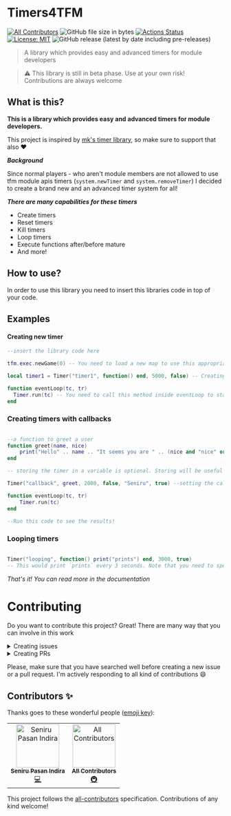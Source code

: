 # Timers4TFM
[![All Contributors](https://img.shields.io/badge/all_contributors-2-orange.svg?style=flat-square)](#contributors) ![GitHub file size in bytes](https://img.shields.io/github/size/Seniru/Timers4TFM/src/timer.min.lua?label=Code%20size%20%28minified%29) [![Actions Status](https://github.com/Seniru/Timers4TFM/workflows/Build/badge.svg)](https://github.com/Seniru/Timers4TFM/actions) [![License: MIT](https://img.shields.io/badge/License-MIT-yellow.svg)](https://opensource.org/licenses/MIT) ![GitHub release (latest by date including pre-releases)](https://img.shields.io/github/v/release/Seniru/Timers4TFM?include_prereleases)

> A library which provides easy and advanced timers for module developers

> :warning: This library is still in beta phase. Use at your own risk! Contributions are always welcome

## What is this?

**This is a library which provides easy and advanced timers for module developers.**

This project is inspired by [mk's timer library](https://atelier801.com/topic?f=6&t=875052), so make sure to support that also :heart:

***Background***

Since normal players - who aren't module members are not allowed to use tfm module apis timers (`system.newTimer` and `system.removeTimer`) I decided to create a brand new and an advanced timer system for all!

***There are many capabilities for these timers***

- Create timers
- Reset timers
- Kill timers
- Loop timers
- Execute functions after/before mature
- And more!


## How to use?

In order to use this library you need to insert this libraries code in top of your code.

## Examples

#### Creating new timer

```lua
--insert the library code here

tfm.exec.newGame(0) -- You need to load a new map to use this appropriately

local timer1 = Timer("timer1", function() end, 5000, false) -- Creating a very basic timer with a timeout value of 5000

function eventLoop(tc, tr)
  Timer.run(tc) -- You need to call this method inside eventLoop to start and process timers
end


```

### Creating timers with callbacks

```lua

--a function to greet a user
function greet(name, nice)
    print("Hello" .. name .. "It seems you are " .. (nice and "nice" or "not nice"))
end

-- storing the timer in a variable is optional. Storing will be useful if you need to access information about the timer

Timer("callback", greet, 2000, false, "Seniru", true) --setting the callback to our greet function and pass "Seniru" and true as arguments

function eventLoop(tc, tr)
    Timer.run(tc)
end

--Run this code to see the results!

```

### Looping timers

```lua

Timer("looping", function() print("prints") end, 3000, true)
-- This would print `prints` every 3 seconds. Note that you need to specify the time in milliseconds

```


*That's it! You can read more in the documentation*

<!--TODO: Create documentation and link it to 'documentation'-->


# Contributing

Do you want to contribute this project? Great! There are many way that you can involve in this work

<details>
    <summary>Creating issues</summary>
    You can create issues for the following reasons,
    <ul>
        <li>Something is not working (bug)</li>
        <li>Suggestion / Feature request</li>
        <li>General questions</li>
    </ul>
</details>

<details>
    <summary>Creating PRs</summary>
    You can submit a PR for the following,
    <ul>
        <li>Bug fixes</li>
        <li>Improvements</li>
        <li>Additions of new features</li>
        <li>Minor fixes (such as fixing a typo)</li>
    </ul>
</details>

Please, make sure that you have searched well before creating a new issue or a pull request. I'm actively responding to all kind of contributions :smile:

## Contributors ✨

Thanks goes to these wonderful people ([emoji key](https://allcontributors.org/docs/en/emoji-key)):

<!-- ALL-CONTRIBUTORS-LIST:START - Do not remove or modify this section -->
<!-- prettier-ignore -->
<table>
  <tr>
    <td align="center"><a href="https://github.com/Seniru"><img src="https://avatars2.githubusercontent.com/u/34127015?v=4" width="100px;" alt="Seniru Pasan Indira"/><br /><sub><b>Seniru Pasan Indira</b></sub></a><br /><a href="https://github.com/Seniru/Timers4TFM/commits?author=Seniru" title="Code">💻</a></td>
    <td align="center"><a href="https://allcontributors.org"><img src="https://avatars1.githubusercontent.com/u/46410174?v=4" width="100px;" alt="All Contributors"/><br /><sub><b>All Contributors</b></sub></a><br /><a href="#infra-all-contributors" title="Infrastructure (Hosting, Build-Tools, etc)">🚇</a></td>
  </tr>
</table>

<!-- ALL-CONTRIBUTORS-LIST:END -->

This project follows the [all-contributors](https://github.com/all-contributors/all-contributors) specification. Contributions of any kind welcome!
